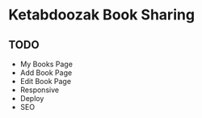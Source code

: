 # Ketabdoozak Book Sharing

## TODO

* My Books Page
* Add Book Page
* Edit Book Page
* Responsive
* Deploy
* SEO

